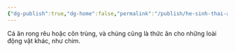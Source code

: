 ```yaml
---
{"dg-publish":true,"dg-home":false,"permalink":"/publish/he-sinh-thai-ao-ca/ca-trong-ao/","dgPassFrontmatter":true,"noteIcon":"","created":"2025-01-01T22:44:40.395+07:00","updated":"2025-01-01T22:45:37.753+07:00"}
---
```


Cá ăn rong rêu hoặc côn trùng, và chúng cũng là thức ăn cho những loài động vật khác, như chim.